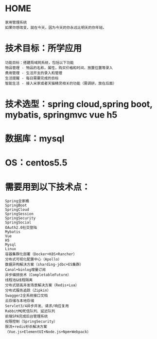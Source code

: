 # HOME
    家用管理系统
    如果你想改变，就在今天，因为今天的你永远比明天的你年轻。

# 技术目标：所学应用
    功能目标：搭建局域网系统，包括以下功能   
    物品管理 - 物品的名称，属性，购买价格和时间，放置位置等录入
    费用管理 - 生活开支的录入和管理
    生活提醒 - 每日需要完成的目标
    智能生活 - 接入米家或者天猫精灵相关的功能（需调研，放在后面）


# 技术选型：spring cloud,spring boot, mybatis, springmvc vue h5
# 数据库：mysql
# OS：centos5.5

# 需要用到以下技术点：
    Spring全家桶 
    SpringBoot
    SpringCloud
    SpringSession
    SpringSecurity
    SpringSocial
    OAuth2.0社交登陆
    Mybatis
    Vue
    H5
    Mysql
    Linux
    容器集群化部署（Docker+K8S+Rancher）
    分布式可视化配置中心（Apollo）
    数据异构解决方案（sharding-jdbc+ES集群）
    Canal+binlog增量订阅
    异步编排技术（CompletableFuture）
    线程池&线程隔离
    分布式锁高并发场景解决方案（Redis+Lua）
    分布式服务追踪（Zipkin）
    Swagger2全系统接口文档
    云存储与本地存储
    Servlet3/4异步并发、请求/响应复用
    RabbitMQ死信队列、延迟队列
    前端SPA完成后台管理系统
    权限控制（SpringSecurity）
    限流+redis秒杀解决方案
    （Vue.js+ElementUI+Node.js+Npm+Webpack）
